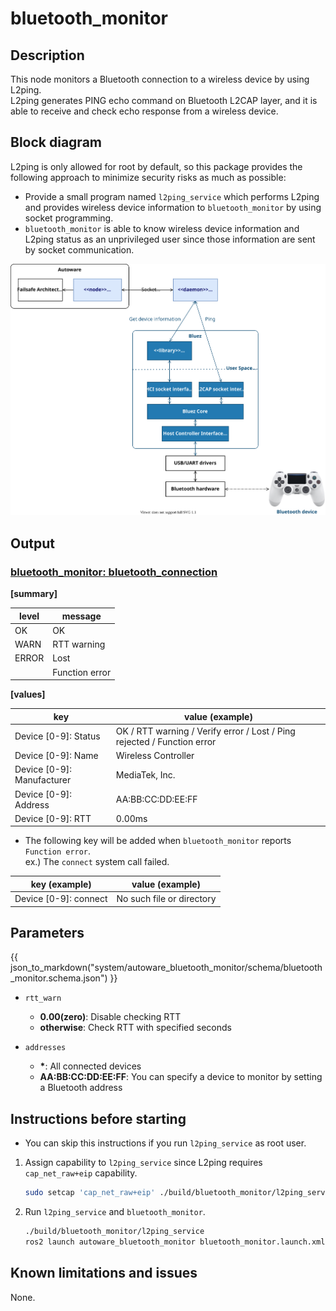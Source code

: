 # bluetooth_monitor

## Description

This node monitors a Bluetooth connection to a wireless device by using L2ping.<br>
L2ping generates PING echo command on Bluetooth L2CAP layer, and it is able to receive and check echo response from a wireless device.

## Block diagram

L2ping is only allowed for root by default, so this package provides the following approach to minimize security risks as much as possible:

- Provide a small program named `l2ping_service` which performs L2ping and provides wireless device information to `bluetooth_monitor` by using socket programming.
- `bluetooth_monitor` is able to know wireless device information and L2ping status as an unprivileged user since those information are sent by socket communication.

![block_diagram](docs/block_diagram.drawio.svg)

## Output

### <u>bluetooth_monitor: bluetooth_connection</u>

<b>[summary]</b>

| level | message        |
| ----- | -------------- |
| OK    | OK             |
| WARN  | RTT warning    |
| ERROR | Lost           |
|       | Function error |

<b>[values]</b>

| key                        | value (example)                                                         |
| -------------------------- | ----------------------------------------------------------------------- |
| Device [0-9]: Status       | OK / RTT warning / Verify error / Lost / Ping rejected / Function error |
| Device [0-9]: Name         | Wireless Controller                                                     |
| Device [0-9]: Manufacturer | MediaTek, Inc.                                                          |
| Device [0-9]: Address      | AA:BB:CC:DD:EE:FF                                                       |
| Device [0-9]: RTT          | 0.00ms                                                                  |

- The following key will be added when `bluetooth_monitor` reports `Function error`.<br>
  ex.) The `connect` system call failed.

| key (example)         | value (example)           |
| --------------------- | ------------------------- |
| Device [0-9]: connect | No such file or directory |

## Parameters

{{ json_to_markdown("system/autoware_bluetooth_monitor/schema/bluetooth_monitor.schema.json") }}

- `rtt_warn`

  - **0.00(zero)**: Disable checking RTT
  - **otherwise**: Check RTT with specified seconds

- `addresses`
  - **\***: All connected devices
  - **AA:BB:CC:DD:EE:FF**: You can specify a device to monitor by setting a Bluetooth address

## Instructions before starting

- You can skip this instructions if you run `l2ping_service` as root user.

1. Assign capability to `l2ping_service` since L2ping requires `cap_net_raw+eip` capability.

   ```sh
   sudo setcap 'cap_net_raw+eip' ./build/bluetooth_monitor/l2ping_service
   ```

2. Run `l2ping_service` and `bluetooth_monitor`.

   ```sh
   ./build/bluetooth_monitor/l2ping_service
   ros2 launch autoware_bluetooth_monitor bluetooth_monitor.launch.xml
   ```

## Known limitations and issues

None.
